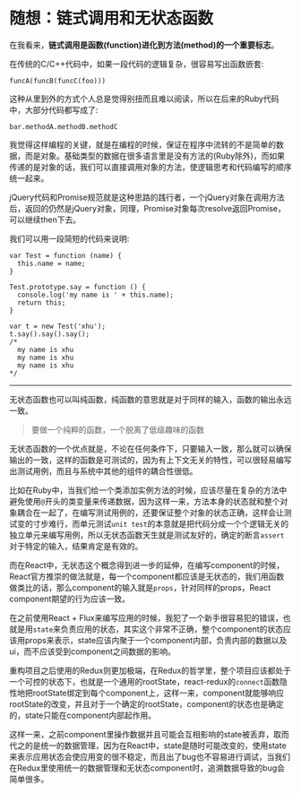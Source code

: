# 随想：链式调用和无状态函数

在我看来，**链式调用是函数(function)进化到方法(method)的一个重要标志**。

在传统的C/C++代码中，如果一段代码的逻辑复杂，很容易写出函数嵌套:

    funcA(funcB(funcC(foo)))
    
这种从里到外的方式个人总是觉得别扭而且难以阅读，所以在后来的Ruby代码中，大部分代码都写成了:

    bar.methodA.methodB.methodC
    
我觉得这样编程的关键，就是在编程的时候，保证在程序中流转的不是简单的数据，而是对象。基础类型的数据在很多语言里是没有方法的(Ruby除外)，而如果传递的是对象的话，我们可以直接调用对象的方法，使逻辑思考和代码编写的顺序统一起来。

jQuery代码和Promise规范就是这种思路的践行者，一个jQuery对象在调用方法后，返回的仍然是jQuery对象，同理，Promise对象每次resolve返回Promise，可以继续then下去。

我们可以用一段简短的代码来说明: 

    var Test = function (name) {
      this.name = name;
    }

    Test.prototype.say = function () {
      console.log('my name is ' + this.name);
      return this;
    }
    
    var t = new Test('xhu');
    t.say().say().say();
    /*
      my name is xhu
      my name is xhu
      my name is xhu
    */
    
---

无状态函数也可以叫纯函数，纯函数的意思就是对于同样的输入，函数的输出永远一致。

> 要做一个纯粹的函数，一个脱离了低级趣味的函数

无状态函数的一个优点就是，不论在任何条件下，只要输入一致，那么就可以确保输出的一致，这样的函数是可测试的，因为有上下文无关的特性，可以很轻易编写出测试用例，而且与系统中其他的组件的耦合性很低。

比如在Ruby中，当我们给一个类添加实例方法的时候，应该尽量在复杂的方法中避免使用```@```开头的类变量来传递数据，因为这样一来，方法本身的状态就和整个对象耦合在一起了，在编写测试用例的，还要保证整个对象的状态正确，这样会让测试变的寸步难行，而单元测试```unit test```的本意就是把代码分成一个个逻辑无关的独立单元来编写用例，所以无状态函数天生就是测试友好的，确定的断言```assert```对于特定的输入，结果肯定是有效的。

而在React中，无状态这个概念得到进一步的延伸，在编写component的时候，React官方推崇的做法就是，每一个component都应该是无状态的，我们用函数做类比的话，那么component的输入就是```props```，针对同样的props，React component期望的行为应该一致。

在之前使用React + Flux来编写应用的时候，我犯了一个新手很容易犯的错误，也就是用```state```来负责应用的状态，其实这个非常不正确，整个component的状态应该用props来表示，state应该内聚于一个component内部，负责内部的数据以及ui，而不应该受到component之间数据的影响。

重构项目之后使用的Redux则更加极端，在Redux的哲学里，整个项目应该都处于一个可控的状态下，也就是一个通用的rootState，react-redux的```connect```函数隐性地把rootState绑定到每个component上，这样一来，component就能够响应rootState的改变，并且对于一个确定的rootState，component的状态也是确定的，state只能在component内部起作用。

这样一来，之前component里操作数据并且可能会互相影响的state被丢弃，取而代之的是统一的数据管理，因为在React中，state是随时可能改变的，使用state来表示应用状态会使应用变的很不稳定，而且出了bug也不容易进行调试，当我们在Redux里使用统一的数据管理和无状态component时，追溯数据导致的bug会简单很多。